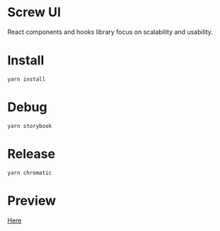 # Screw UI
React components and hooks library focus on scalability and usability.

# Install
```
yarn install
```

# Debug
```
yarn storybook
```

# Release
```
yarn chromatic
```

# Preview
[Here](https://619f9a5f9b2f40003a6e31b3-cntdczrknb.chromatic.com/?path=/story/inputs-button--playground)